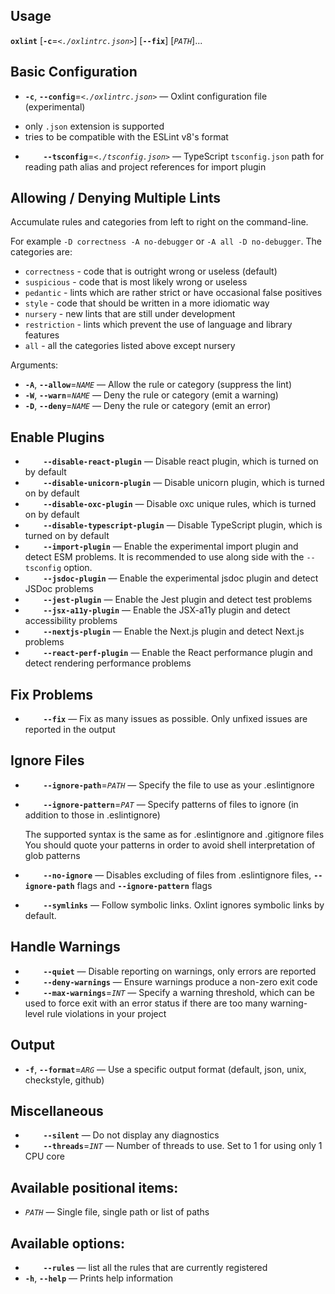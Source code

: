 
<!-- textlint-disable -->


## Usage
 **`oxlint`** \[**`-c`**=_`<./oxlintrc.json>`_\] \[**`--fix`**\] \[_`PATH`_\]...

## Basic Configuration
- **`-c`**, **`--config`**=_`<./oxlintrc.json>`_ &mdash; 
  Oxlint configuration file (experimental)
* only `.json` extension is supported
* tries to be compatible with the ESLint v8's format
- **`    --tsconfig`**=_`<./tsconfig.json>`_ &mdash; 
  TypeScript `tsconfig.json` path for reading path alias and project references for import plugin



## Allowing / Denying Multiple Lints
Accumulate rules and categories from left to right on the command-line.


 For example `-D correctness -A no-debugger` or `-A all -D no-debugger`.
 The categories are:
 * `correctness` - code that is outright wrong or useless (default)
 * `suspicious`  - code that is most likely wrong or useless
 * `pedantic`    - lints which are rather strict or have occasional false positives
 * `style`       - code that should be written in a more idiomatic way
 * `nursery`     - new lints that are still under development
 * `restriction` - lints which prevent the use of language and library features
 * `all`         - all the categories listed above except nursery

Arguments:

- **`-A`**, **`--allow`**=_`NAME`_ &mdash; 
  Allow the rule or category (suppress the lint)
- **`-W`**, **`--warn`**=_`NAME`_ &mdash; 
  Deny the rule or category (emit a warning)
- **`-D`**, **`--deny`**=_`NAME`_ &mdash; 
  Deny the rule or category (emit an error)



## Enable Plugins
- **`    --disable-react-plugin`** &mdash; 
  Disable react plugin, which is turned on by default
- **`    --disable-unicorn-plugin`** &mdash; 
  Disable unicorn plugin, which is turned on by default
- **`    --disable-oxc-plugin`** &mdash; 
  Disable oxc unique rules, which is turned on by default
- **`    --disable-typescript-plugin`** &mdash; 
  Disable TypeScript plugin, which is turned on by default
- **`    --import-plugin`** &mdash; 
  Enable the experimental import plugin and detect ESM problems. It is recommended to use along side with the `--tsconfig` option.
- **`    --jsdoc-plugin`** &mdash; 
  Enable the experimental jsdoc plugin and detect JSDoc problems
- **`    --jest-plugin`** &mdash; 
  Enable the Jest plugin and detect test problems
- **`    --jsx-a11y-plugin`** &mdash; 
  Enable the JSX-a11y plugin and detect accessibility problems
- **`    --nextjs-plugin`** &mdash; 
  Enable the Next.js plugin and detect Next.js problems
- **`    --react-perf-plugin`** &mdash; 
  Enable the React performance plugin and detect rendering performance problems



## Fix Problems
- **`    --fix`** &mdash; 
  Fix as many issues as possible. Only unfixed issues are reported in the output



## Ignore Files
- **`    --ignore-path`**=_`PATH`_ &mdash; 
  Specify the file to use as your .eslintignore
- **`    --ignore-pattern`**=_`PAT`_ &mdash; 
  Specify patterns of files to ignore (in addition to those in .eslintignore)

  The supported syntax is the same as for .eslintignore and .gitignore files You should quote your patterns in order to avoid shell interpretation of glob patterns
- **`    --no-ignore`** &mdash; 
  Disables excluding of files from .eslintignore files, **`--ignore-path`** flags and **`--ignore-pattern`** flags
- **`    --symlinks`** &mdash; 
  Follow symbolic links. Oxlint ignores symbolic links by default.



## Handle Warnings
- **`    --quiet`** &mdash; 
  Disable reporting on warnings, only errors are reported
- **`    --deny-warnings`** &mdash; 
  Ensure warnings produce a non-zero exit code
- **`    --max-warnings`**=_`INT`_ &mdash; 
  Specify a warning threshold, which can be used to force exit with an error status if there are too many warning-level rule violations in your project



## Output
- **`-f`**, **`--format`**=_`ARG`_ &mdash; 
  Use a specific output format (default, json, unix, checkstyle, github)



## Miscellaneous
- **`    --silent`** &mdash; 
  Do not display any diagnostics
- **`    --threads`**=_`INT`_ &mdash; 
  Number of threads to use. Set to 1 for using only 1 CPU core



## Available positional items:
- _`PATH`_ &mdash; 
  Single file, single path or list of paths



## Available options:
- **`    --rules`** &mdash; 
  list all the rules that are currently registered
- **`-h`**, **`--help`** &mdash; 
  Prints help information




<!-- textlint-enable -->

